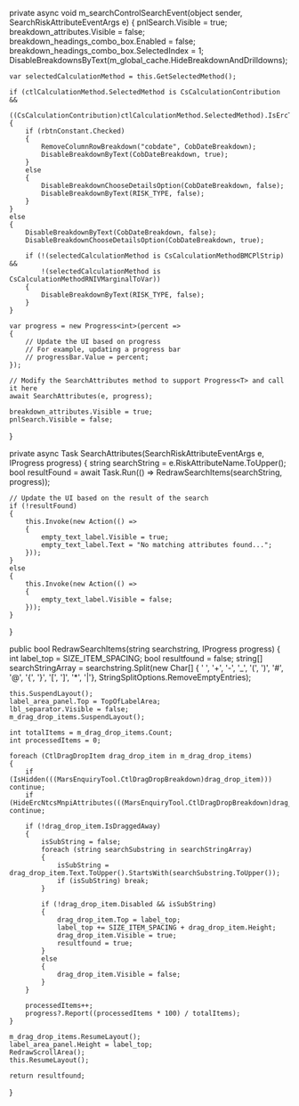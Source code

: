 private async void m_searchControlSearchEvent(object sender, SearchRiskAttributeEventArgs e)
{
    pnlSearch.Visible = true;
    breakdown_attributes.Visible = false;
    breakdown_headings_combo_box.Enabled = false;
    breakdown_headings_combo_box.SelectedIndex = 1;
    DisableBreakdownsByText(m_global_cache.HideBreakdownAndDrilldowns);

    var selectedCalculationMethod = this.GetSelectedMethod();

    if (ctlCalculationMethod.SelectedMethod is CsCalculationContribution && 
        ((CsCalculationContribution)ctlCalculationMethod.SelectedMethod).IsErcType)
    {
        if (rbtnConstant.Checked)
        {
            RemoveColumnRowBreakdown("cobdate", CobDateBreakdown);
            DisableBreakdownByText(CobDateBreakdown, true);
        }
        else
        {
            DisableBreakdownChooseDetailsOption(CobDateBreakdown, false);
            DisableBreakdownByText(RISK_TYPE, false);
        }
    }
    else
    {
        DisableBreakdownByText(CobDateBreakdown, false);
        DisableBreakdownChooseDetailsOption(CobDateBreakdown, true);

        if (!(selectedCalculationMethod is CsCalculationMethodBMCPlStrip) && 
            !(selectedCalculationMethod is CsCalculationMethodRNIVMarginalToVar))
        {
            DisableBreakdownByText(RISK_TYPE, false);
        }
    }

    var progress = new Progress<int>(percent =>
    {
        // Update the UI based on progress
        // For example, updating a progress bar
        // progressBar.Value = percent;
    });

    // Modify the SearchAttributes method to support Progress<T> and call it here
    await SearchAttributes(e, progress);

    breakdown_attributes.Visible = true;
    pnlSearch.Visible = false;
}



private async Task SearchAttributes(SearchRiskAttributeEventArgs e, IProgress<int> progress)
{
    string searchString = e.RiskAttributeName.ToUpper();
    bool resultFound = await Task.Run(() => RedrawSearchItems(searchString, progress));

    // Update the UI based on the result of the search
    if (!resultFound)
    {
        this.Invoke(new Action(() =>
        {
            empty_text_label.Visible = true;
            empty_text_label.Text = "No matching attributes found...";
        }));
    }
    else
    {
        this.Invoke(new Action(() =>
        {
            empty_text_label.Visible = false;
        }));
    }
}


public bool RedrawSearchItems(string searchstring, IProgress<int> progress)
{
    int label_top = SIZE_ITEM_SPACING;
    bool resultfound = false;
    string[] searchStringArray = searchstring.Split(new Char[] { ' ', '+', '-', '_', '(', ')', '#', '@', '{', '}', '[', ']', '*', '|'}, StringSplitOptions.RemoveEmptyEntries);

    this.SuspendLayout();
    label_area_panel.Top = TopOfLabelArea;
    lbl_separator.Visible = false;
    m_drag_drop_items.SuspendLayout();

    int totalItems = m_drag_drop_items.Count;
    int processedItems = 0;

    foreach (CtlDragDropItem drag_drop_item in m_drag_drop_items)
    {
        if (IsHidden(((MarsEnquiryTool.CtlDragDropBreakdown)drag_drop_item))) continue;
        if (HideErcNtcsMnpiAttributes(((MarsEnquiryTool.CtlDragDropBreakdown)drag_drop_item))) continue;

        if (!drag_drop_item.IsDraggedAway)
        {
            isSubString = false;
            foreach (string searchSubstring in searchStringArray)
            {
                isSubString = drag_drop_item.Text.ToUpper().StartsWith(searchSubstring.ToUpper());
                if (isSubString) break;
            }

            if (!drag_drop_item.Disabled && isSubString)
            {
                drag_drop_item.Top = label_top;
                label_top += SIZE_ITEM_SPACING + drag_drop_item.Height;
                drag_drop_item.Visible = true;
                resultfound = true;
            }
            else
            {
                drag_drop_item.Visible = false;
            }
        }

        processedItems++;
        progress?.Report((processedItems * 100) / totalItems);
    }

    m_drag_drop_items.ResumeLayout();
    label_area_panel.Height = label_top;
    RedrawScrollArea();
    this.ResumeLayout();

    return resultfound;
}
